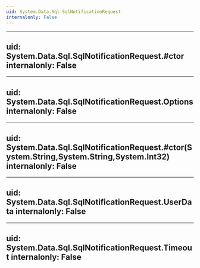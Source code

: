 ```yaml
---
uid: System.Data.Sql.SqlNotificationRequest
internalonly: False
---
```


---
uid: System.Data.Sql.SqlNotificationRequest.#ctor
internalonly: False
---

---
uid: System.Data.Sql.SqlNotificationRequest.Options
internalonly: False
---

---
uid: System.Data.Sql.SqlNotificationRequest.#ctor(System.String,System.String,System.Int32)
internalonly: False
---

---
uid: System.Data.Sql.SqlNotificationRequest.UserData
internalonly: False
---

---
uid: System.Data.Sql.SqlNotificationRequest.Timeout
internalonly: False
---
